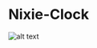 # Nixie-Clock

![alt text](https://1.bp.blogspot.com/-hQ4sVsEYCaY/WX_iS4K1_UI/AAAAAAAAK_U/guGQ2KZO8acRmwh7GRnqgohYCd-x3wGwwCLcBGAs/s1600/DSC_0081.JPG)

